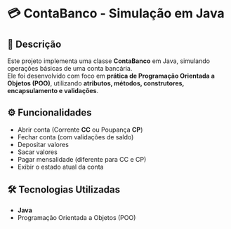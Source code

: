 # 💳 ContaBanco - Simulação em Java

## 📌 Descrição
Este projeto implementa uma classe **ContaBanco** em Java, simulando operações básicas de uma conta bancária.  
Ele foi desenvolvido com foco em **prática de Programação Orientada a Objetos (POO)**, utilizando **atributos, métodos, construtores, encapsulamento e validações**.

## ⚙️ Funcionalidades
- Abrir conta (Corrente **CC** ou Poupança **CP**)
- Fechar conta (com validações de saldo)
- Depositar valores
- Sacar valores
- Pagar mensalidade (diferente para CC e CP)
- Exibir o estado atual da conta

## 🛠️ Tecnologias Utilizadas
- **Java**
- Programação Orientada a Objetos (POO)

